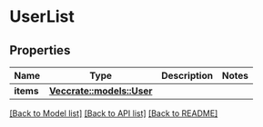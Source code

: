 # UserList

## Properties

Name | Type | Description | Notes
------------ | ------------- | ------------- | -------------
**items** | [**Vec<crate::models::User>**](User.md) |  | 

[[Back to Model list]](../README.md#documentation-for-models) [[Back to API list]](../README.md#documentation-for-api-endpoints) [[Back to README]](../README.md)


